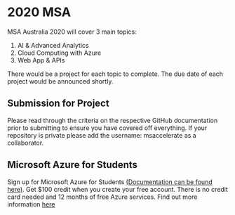 # 2020 MSA

MSA Australia 2020 will cover 3 main topics: 
1) AI & Advanced Analytics
2) Cloud Computing with Azure
3) Web App & APIs
  
There would be a project for each topic to complete. The due date of each project would be announced shortly.

## Submission for Project
Please read through the criteria on the respective GitHub documentation prior to submitting to ensure you have covered off everything. If your repository is private please add the username: msaccelerate as a collaborator.

## Microsoft Azure for Students
Sign up for Microsoft Azure for Students [(Documentation can be found here)](https://github.com/AUMSA/2020-Phase-1/tree/master/Azure%20For%20Students). Get $100 credit when you create your free account. There is no credit card needed and 12 months of free Azure services. Find out more information [here](https://azure.microsoft.com/en-us/free/students/)


